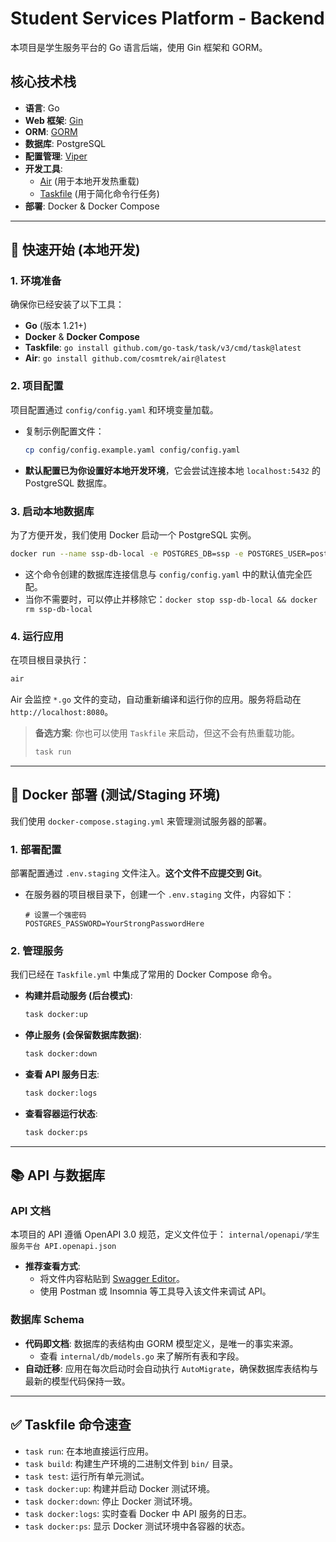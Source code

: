 # Student Services Platform - Backend

本项目是学生服务平台的 Go 语言后端，使用 Gin 框架和 GORM。

## 核心技术栈

- **语言**: Go
- **Web 框架**: [Gin](https://gin-gonic.com/)
- **ORM**: [GORM](https://gorm.io/)
- **数据库**: PostgreSQL
- **配置管理**: [Viper](https://github.com/spf13/viper)
- **开发工具**:
  - [Air](https://github.com/cosmtrek/air) (用于本地开发热重载)
  - [Taskfile](https://taskfile.dev/) (用于简化命令行任务)
- **部署**: Docker & Docker Compose

---

## 🚀 快速开始 (本地开发)

### 1. 环境准备

确保你已经安装了以下工具：

- **Go** (版本 1.21+)
- **Docker** & **Docker Compose**
- **Taskfile**: `go install github.com/go-task/task/v3/cmd/task@latest`
- **Air**: `go install github.com/cosmtrek/air@latest`

### 2. 项目配置

项目配置通过 `config/config.yaml` 和环境变量加载。

- 复制示例配置文件：
  ```bash
  cp config/config.example.yaml config/config.yaml
  ```
- **默认配置已为你设置好本地开发环境**，它会尝试连接本地 `localhost:5432` 的 PostgreSQL 数据库。

### 3. 启动本地数据库

为了方便开发，我们使用 Docker 启动一个 PostgreSQL 实例。

```bash
docker run --name ssp-db-local -e POSTGRES_DB=ssp -e POSTGRES_USER=postgres -e POSTGRES_PASSWORD=postgres -p 127.0.0.1:5432:5432 -d postgres:16-alpine
```

- 这个命令创建的数据库连接信息与 `config/config.yaml` 中的默认值完全匹配。
- 当你不需要时，可以停止并移除它：`docker stop ssp-db-local && docker rm ssp-db-local`

### 4. 运行应用

在项目根目录执行：

```bash
air
```
Air 会监控 `*.go` 文件的变动，自动重新编译和运行你的应用。服务将启动在 `http://localhost:8080`。

> **备选方案**: 你也可以使用 `Taskfile` 来启动，但这不会有热重载功能。
> ```bash
> task run
> ```

---

## 🐳 Docker 部署 (测试/Staging 环境)

我们使用 `docker-compose.staging.yml` 来管理测试服务器的部署。

### 1. 部署配置

部署配置通过 `.env.staging` 文件注入。**这个文件不应提交到 Git**。

- 在服务器的项目根目录下，创建一个 `.env.staging` 文件，内容如下：
  ```dotenv
  # 设置一个强密码
  POSTGRES_PASSWORD=YourStrongPasswordHere
  ```

### 2. 管理服务

我们已经在 `Taskfile.yml` 中集成了常用的 Docker Compose 命令。

- **构建并启动服务 (后台模式)**:
  ```bash
  task docker:up
  ```
- **停止服务 (会保留数据库数据)**:
  ```bash
  task docker:down
  ```
- **查看 API 服务日志**:
  ```bash
  task docker:logs
  ```
- **查看容器运行状态**:
  ```bash
  task docker:ps
  ```

---

## 📚 API 与数据库

### API 文档

本项目的 API 遵循 OpenAPI 3.0 规范，定义文件位于：
`internal/openapi/学生服务平台 API.openapi.json`

- **推荐查看方式**:
  - 将文件内容粘贴到 [Swagger Editor](https://editor.swagger.io/)。
  - 使用 Postman 或 Insomnia 等工具导入该文件来调试 API。

### 数据库 Schema

- **代码即文档**: 数据库的表结构由 GORM 模型定义，是唯一的事实来源。
  - 查看 `internal/db/models.go` 来了解所有表和字段。
- **自动迁移**: 应用在每次启动时会自动执行 `AutoMigrate`，确保数据库表结构与最新的模型代码保持一致。

---

## ✅ Taskfile 命令速查

- `task run`: 在本地直接运行应用。
- `task build`: 构建生产环境的二进制文件到 `bin/` 目录。
- `task test`: 运行所有单元测试。
- `task docker:up`: 构建并启动 Docker 测试环境。
- `task docker:down`: 停止 Docker 测试环境。
- `task docker:logs`: 实时查看 Docker 中 API 服务的日志。
- `task docker:ps`: 显示 Docker 测试环境中各容器的状态。